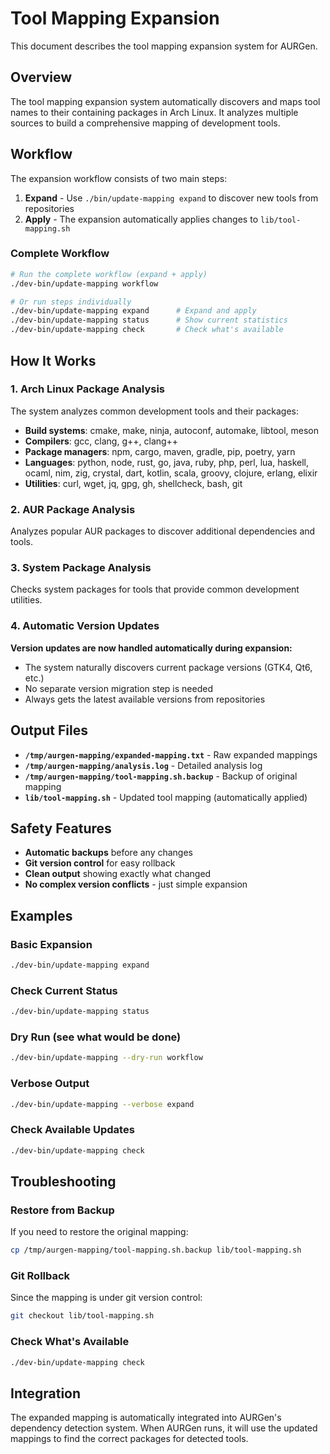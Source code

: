 # Tool Mapping Expansion

This document describes the tool mapping expansion system for AURGen.

## Overview

The tool mapping expansion system automatically discovers and maps tool names to their containing packages in Arch Linux. It analyzes multiple sources to build a comprehensive mapping of development tools.

## Workflow

The expansion workflow consists of two main steps:

1. **Expand** - Use `./bin/update-mapping expand` to discover new tools from repositories
2. **Apply** - The expansion automatically applies changes to `lib/tool-mapping.sh`

### Complete Workflow

```bash
# Run the complete workflow (expand + apply)
./dev-bin/update-mapping workflow

# Or run steps individually
./dev-bin/update-mapping expand      # Expand and apply
./dev-bin/update-mapping status      # Show current statistics
./dev-bin/update-mapping check       # Check what's available
```

## How It Works

### 1. Arch Linux Package Analysis

The system analyzes common development tools and their packages:

- **Build systems**: cmake, make, ninja, autoconf, automake, libtool, meson
- **Compilers**: gcc, clang, g++, clang++
- **Package managers**: npm, cargo, maven, gradle, pip, poetry, yarn
- **Languages**: python, node, rust, go, java, ruby, php, perl, lua, haskell, ocaml, nim, zig, crystal, dart, kotlin, scala, groovy, clojure, erlang, elixir
- **Utilities**: curl, wget, jq, gpg, gh, shellcheck, bash, git

### 2. AUR Package Analysis

Analyzes popular AUR packages to discover additional dependencies and tools.

### 3. System Package Analysis

Checks system packages for tools that provide common development utilities.

### 4. Automatic Version Updates

**Version updates are now handled automatically during expansion:**
- The system naturally discovers current package versions (GTK4, Qt6, etc.)
- No separate version migration step is needed
- Always gets the latest available versions from repositories

## Output Files

- **`/tmp/aurgen-mapping/expanded-mapping.txt`** - Raw expanded mappings
- **`/tmp/aurgen-mapping/analysis.log`** - Detailed analysis log
- **`/tmp/aurgen-mapping/tool-mapping.sh.backup`** - Backup of original mapping
- **`lib/tool-mapping.sh`** - Updated tool mapping (automatically applied)

## Safety Features

- **Automatic backups** before any changes
- **Git version control** for easy rollback
- **Clean output** showing exactly what changed
- **No complex version conflicts** - just simple expansion

## Examples

### Basic Expansion

```bash
./dev-bin/update-mapping expand
```

### Check Current Status

```bash
./dev-bin/update-mapping status
```

### Dry Run (see what would be done)

```bash
./dev-bin/update-mapping --dry-run workflow
```

### Verbose Output

```bash
./dev-bin/update-mapping --verbose expand
```

### Check Available Updates

```bash
./dev-bin/update-mapping check
```

## Troubleshooting

### Restore from Backup

If you need to restore the original mapping:

```bash
cp /tmp/aurgen-mapping/tool-mapping.sh.backup lib/tool-mapping.sh
```

### Git Rollback

Since the mapping is under git version control:

```bash
git checkout lib/tool-mapping.sh
```

### Check What's Available

```bash
./dev-bin/update-mapping check
```

## Integration

The expanded mapping is automatically integrated into AURGen's dependency detection system. When AURGen runs, it will use the updated mappings to find the correct packages for detected tools. 